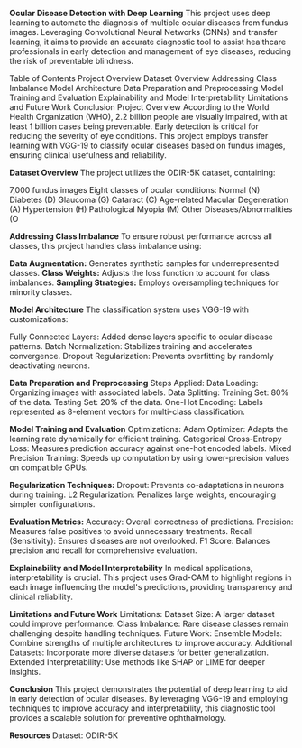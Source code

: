 **Ocular Disease Detection with Deep Learning**
This project uses deep learning to automate the diagnosis of multiple ocular diseases from fundus images. Leveraging Convolutional Neural Networks (CNNs) and transfer learning, it aims to provide an accurate diagnostic tool to assist healthcare professionals in early detection and management of eye diseases, reducing the risk of preventable blindness.

Table of Contents
Project Overview
Dataset Overview
Addressing Class Imbalance
Model Architecture
Data Preparation and Preprocessing
Model Training and Evaluation
Explainability and Model Interpretability
Limitations and Future Work
Conclusion
Project Overview
According to the World Health Organization (WHO), 2.2 billion people are visually impaired, with at least 1 billion cases being preventable. Early detection is critical for reducing the severity of eye conditions. This project employs transfer learning with VGG-19 to classify ocular diseases based on fundus images, ensuring clinical usefulness and reliability.

**Dataset Overview**
The project utilizes the ODIR-5K dataset, containing:

7,000 fundus images
Eight classes of ocular conditions:
Normal (N)
Diabetes (D)
Glaucoma (G)
Cataract (C)
Age-related Macular Degeneration (A)
Hypertension (H)
Pathological Myopia (M)
Other Diseases/Abnormalities (O

**Addressing Class Imbalance**
To ensure robust performance across all classes, this project handles class imbalance using:

**Data Augmentation:** Generates synthetic samples for underrepresented classes.
**Class Weights:** Adjusts the loss function to account for class imbalances.
**Sampling Strategies:** Employs oversampling techniques for minority classes.

**Model Architecture**
The classification system uses VGG-19 with customizations:

Fully Connected Layers: Added dense layers specific to ocular disease patterns.
Batch Normalization: Stabilizes training and accelerates convergence.
Dropout Regularization: Prevents overfitting by randomly deactivating neurons.

**Data Preparation and Preprocessing**
Steps Applied:
Data Loading: Organizing images with associated labels.
Data Splitting:
Training Set: 80% of the data.
Testing Set: 20% of the data.
One-Hot Encoding: Labels represented as 8-element vectors for multi-class classification.

**Model Training and Evaluation**
Optimizations:
Adam Optimizer: Adapts the learning rate dynamically for efficient training.
Categorical Cross-Entropy Loss: Measures prediction accuracy against one-hot encoded labels.
Mixed Precision Training: Speeds up computation by using lower-precision values on compatible GPUs.

**Regularization Techniques:**
Dropout: Prevents co-adaptations in neurons during training.
L2 Regularization: Penalizes large weights, encouraging simpler configurations.

**Evaluation Metrics:**
Accuracy: Overall correctness of predictions.
Precision: Measures false positives to avoid unnecessary treatments.
Recall (Sensitivity): Ensures diseases are not overlooked.
F1 Score: Balances precision and recall for comprehensive evaluation.



**Explainability and Model Interpretability**
In medical applications, interpretability is crucial. This project uses Grad-CAM to highlight regions in each image influencing the model's predictions, providing transparency and clinical reliability.

**Limitations and Future Work**
Limitations:
Dataset Size: A larger dataset could improve performance.
Class Imbalance: Rare disease classes remain challenging despite handling techniques.
Future Work:
Ensemble Models: Combine strengths of multiple architectures to improve accuracy.
Additional Datasets: Incorporate more diverse datasets for better generalization.
Extended Interpretability: Use methods like SHAP or LIME for deeper insights.

**Conclusion**
This project demonstrates the potential of deep learning to aid in early detection of ocular diseases. By leveraging VGG-19 and employing techniques to improve accuracy and interpretability, this diagnostic tool provides a scalable solution for preventive ophthalmology.

**Resources**
Dataset: ODIR-5K
